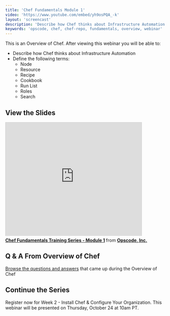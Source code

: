 ```yaml
---
title: 'Chef Fundamentals Module 1'
video: 'https://www.youtube.com/embed/yh9osPQA_-k'
layout: 'screencast'
description: 'Describe how Chef thinks about Infrastructure Automation'
keywords: 'opscode, chef, chef-repo, fundamentals, overview, webinar'
---
```


This is an Overview of Chef. After viewing this webinar you will be able to:

- Describe how Chef thinks about Infrastructure Automation
- Define the following terms:
	- Node
	- Resource
	- Recipe
	- Cookbook
	- Run List
	- Roles
	- Search

## View the Slides

<iframe src="http://www.slideshare.net/slideshow/embed_code/27261926" width="427" height="356" frameborder="0" marginwidth="0" marginheight="0" scrolling="no" style="border:1px solid #CCC;border-width:1px 1px 0;margin-bottom:5px" allowfullscreen> </iframe> <div style="margin-bottom:5px"> <strong> <a href="https://www.slideshare.net/opscode/week-1-overview-of-chef" title="Chef Fundamentals Training Series - Module 1" target="_blank">Chef Fundamentals Training Series - Module 1</a> </strong> from <strong><a href="http://www.slideshare.net/opscode" target="_blank">Opscode, Inc.</a></strong> </div>

## Q & A From Overview of Chef

[Browse the questions and answers][fundi-week-1-qa] that came up during the Overview of Chef

## Continue the Series

Register now for Week 2 - Install Chef & Configure Your Organization. This webinar will be presented on Thursday, October 24 at 10am PT.

[fundi-week-1-qa]: http://pages.opscode.com/rs/opscode/images/chef-fundamentals-module-1-qa.pdf
